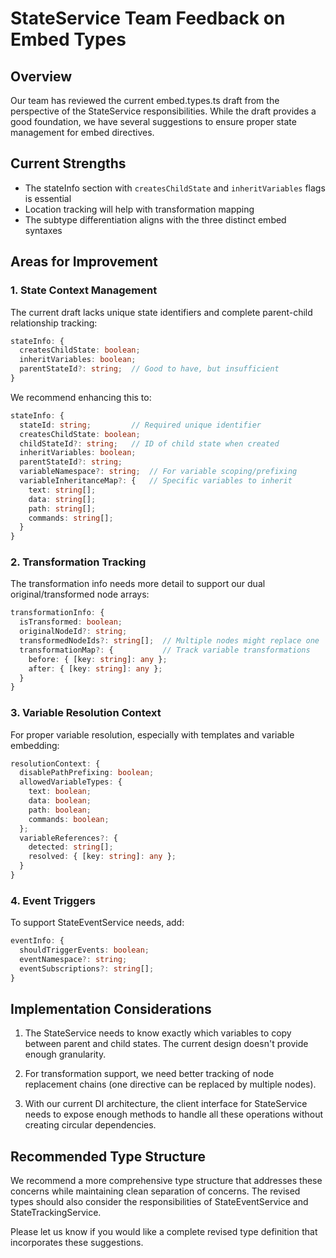 # StateService Team Feedback on Embed Types

## Overview

Our team has reviewed the current embed.types.ts draft from the perspective of the StateService responsibilities. While the draft provides a good foundation, we have several suggestions to ensure proper state management for embed directives.

## Current Strengths

- The stateInfo section with `createsChildState` and `inheritVariables` flags is essential
- Location tracking will help with transformation mapping
- The subtype differentiation aligns with the three distinct embed syntaxes

## Areas for Improvement

### 1. State Context Management

The current draft lacks unique state identifiers and complete parent-child relationship tracking:

```typescript
stateInfo: {
  createsChildState: boolean;
  inheritVariables: boolean;
  parentStateId?: string;  // Good to have, but insufficient
}
```

We recommend enhancing this to:

```typescript
stateInfo: {
  stateId: string;         // Required unique identifier
  createsChildState: boolean;
  childStateId?: string;   // ID of child state when created
  inheritVariables: boolean;
  parentStateId?: string;
  variableNamespace?: string;  // For variable scoping/prefixing
  variableInheritanceMap?: {   // Specific variables to inherit
    text: string[];
    data: string[];
    path: string[];
    commands: string[];
  }
}
```

### 2. Transformation Tracking

The transformation info needs more detail to support our dual original/transformed node arrays:

```typescript
transformationInfo: {
  isTransformed: boolean;
  originalNodeId?: string;
  transformedNodeIds?: string[];  // Multiple nodes might replace one
  transformationMap?: {           // Track variable transformations
    before: { [key: string]: any };
    after: { [key: string]: any };
  }
}
```

### 3. Variable Resolution Context

For proper variable resolution, especially with templates and variable embedding:

```typescript
resolutionContext: {
  disablePathPrefixing: boolean;
  allowedVariableTypes: {
    text: boolean;
    data: boolean;
    path: boolean;
    commands: boolean;
  };
  variableReferences?: {
    detected: string[];
    resolved: { [key: string]: any };
  }
}
```

### 4. Event Triggers

To support StateEventService needs, add:

```typescript
eventInfo: {
  shouldTriggerEvents: boolean;
  eventNamespace?: string;
  eventSubscriptions?: string[];
}
```

## Implementation Considerations

1. The StateService needs to know exactly which variables to copy between parent and child states. The current design doesn't provide enough granularity.

2. For transformation support, we need better tracking of node replacement chains (one directive can be replaced by multiple nodes).

3. With our current DI architecture, the client interface for StateService needs to expose enough methods to handle all these operations without creating circular dependencies.

## Recommended Type Structure

We recommend a more comprehensive type structure that addresses these concerns while maintaining clean separation of concerns. The revised types should also consider the responsibilities of StateEventService and StateTrackingService.

Please let us know if you would like a complete revised type definition that incorporates these suggestions. 